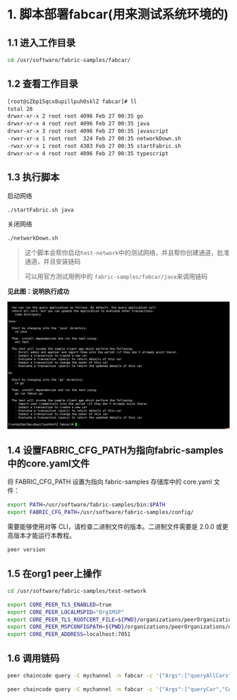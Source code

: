 
# 1. 脚本部署fabcar(用来测试系统环境的)





## 1.1 进入工作目录

```bash
cd /usr/software/fabric-samples/fabcar/
```





## 1.2 查看工作目录

```bash
[root@iZbp15qcx8upillpuh0sklZ fabcar]# ll
total 28
drwxr-xr-x 2 root root 4096 Feb 27 00:35 go
drwxr-xr-x 4 root root 4096 Feb 27 00:35 java
drwxr-xr-x 3 root root 4096 Feb 27 00:35 javascript
-rwxr-xr-x 1 root root  324 Feb 27 00:35 networkDown.sh
-rwxr-xr-x 1 root root 4303 Feb 27 00:35 startFabric.sh
drwxr-xr-x 4 root root 4096 Feb 27 00:35 typescript
```





## 1.3 执行脚本

启动网络

```bash
./startFabric.sh java
```

关闭网络

```bash
./networkDown.sh
```

> 这个脚本会帮你启动`test-network`中的测试网络，并且帮你创建通道，批准通道，并且安装链码
>
> 可以用官方测试用例中的  `fabric-samples/fabcar/java`来调用链码

**见此图：说明执行成功**

![image-20220304150651820](images/image-20220304150651820.png)





## 1.4 设置FABRIC_CFG_PATH为指向fabric-samples中的core.yaml文件

将 FABRIC_CFG_PATH 设置为指向 fabric-samples 存储库中的 core.yaml 文件：

```bash
export PATH=/usr/software/fabric-samples/bin:$PATH
export FABRIC_CFG_PATH=/usr/software/fabric-samples/config/
```

需要能够使用对等 CLI，请检查二进制文件的版本。二进制文件需要是 2.0.0 或更高版本才能运行本教程。

```bash
peer version
```





## 1.5 在org1 peer上操作

```bash
cd /usr/software/fabric-samples/test-network
```

```bash
export CORE_PEER_TLS_ENABLED=true
export CORE_PEER_LOCALMSPID="Org1MSP"
export CORE_PEER_TLS_ROOTCERT_FILE=${PWD}/organizations/peerOrganizations/org1.example.com/peers/peer0.org1.example.com/tls/ca.crt
export CORE_PEER_MSPCONFIGPATH=${PWD}/organizations/peerOrganizations/org1.example.com/users/Admin@org1.example.com/msp
export CORE_PEER_ADDRESS=localhost:7051
```

## 1.6 调用链码

```bash
peer chaincode query -C mychannel -n fabcar -c '{"Args":["queryAllCars"]}'
```

```bash
peer chaincode query -C mychannel -n fabcar -c '{"Args":["queryCar","CAR1"]}'
```









